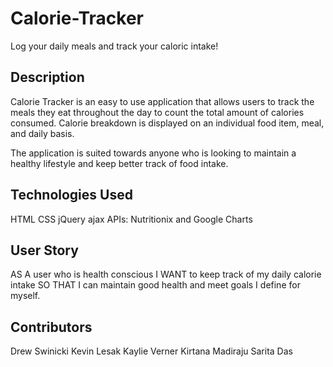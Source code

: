# Calorie-Tracker
Log your daily meals and track your caloric intake!

## Description 
Calorie Tracker is an easy to use application that allows users to track the meals they eat throughout the day to count the total amount of calories consumed. Calorie breakdown is displayed on an individual food item, meal, and daily basis. 

The application is suited towards anyone who is looking to maintain a healthy lifestyle and keep better track of food intake. 

## Technologies Used 
HTML
CSS 
jQuery
ajax
APIs: Nutritionix and Google Charts 

## User Story

AS A user who is health conscious
I WANT to keep track of my daily calorie intake
SO THAT I can maintain good health and meet goals I define for myself.

## Contributors 

Drew Swinicki
Kevin Lesak
Kaylie Verner
Kirtana Madiraju
Sarita Das
